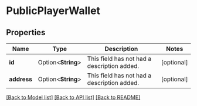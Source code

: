 # PublicPlayerWallet

## Properties

Name | Type | Description | Notes
------------ | ------------- | ------------- | -------------
**id** | Option<**String**> | This field has not had a description added. | [optional]
**address** | Option<**String**> | This field has not had a description added. | [optional]

[[Back to Model list]](../README.md#documentation-for-models) [[Back to API list]](../README.md#documentation-for-api-endpoints) [[Back to README]](../README.md)


